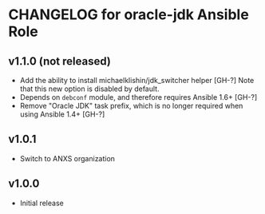 # CHANGELOG for oracle-jdk Ansible Role

## v1.1.0 (not released)

* Add the ability to install michaelklishin/jdk_switcher helper [GH-?]
  Note that this new option is disabled by default.
* Depends on `debconf` module, and therefore requires Ansible 1.6+ [GH-?]
* Remove "Oracle JDK" task prefix, which is no longer required when using Ansible 1.4+ [GH-?]

## v1.0.1

* Switch to ANXS organization

## v1.0.0

* Initial release


